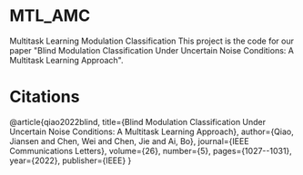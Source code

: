 # MTL_AMC

Multitask Learning  Modulation Classification
This project is the code for our paper "Blind Modulation Classification Under Uncertain Noise Conditions: A Multitask Learning Approach".

# Citations

@article{qiao2022blind,
  title={Blind Modulation Classification Under Uncertain Noise Conditions: A Multitask Learning Approach},
  author={Qiao, Jiansen and Chen, Wei and Chen, Jie and Ai, Bo},
  journal={IEEE Communications Letters},
  volume={26},
  number={5},
  pages={1027--1031},
  year={2022},
  publisher={IEEE}
}
